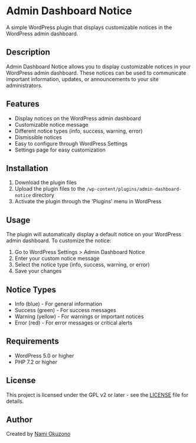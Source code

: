 # Admin Dashboard Notice

A simple WordPress plugin that displays customizable notices in the WordPress admin dashboard.

## Description

Admin Dashboard Notice allows you to display customizable notices in your WordPress admin dashboard. These notices can be used to communicate important information, updates, or announcements to your site administrators.

## Features

- Display notices on the WordPress admin dashboard
- Customizable notice message
- Different notice types (info, success, warning, error)
- Dismissible notices
- Easy to configure through WordPress Settings
- Settings page for easy customization

## Installation

1. Download the plugin files
2. Upload the plugin files to the `/wp-content/plugins/admin-dashboard-notice` directory
3. Activate the plugin through the 'Plugins' menu in WordPress

## Usage

The plugin will automatically display a default notice on your WordPress admin dashboard. To customize the notice:

1. Go to WordPress Settings > Admin Dashboard Notice
2. Enter your custom notice message
3. Select the notice type (info, success, warning, or error)
4. Save your changes

## Notice Types

- Info (blue) - For general information
- Success (green) - For success messages
- Warning (yellow) - For warnings or important notices
- Error (red) - For error messages or critical alerts

## Requirements

- WordPress 5.0 or higher
- PHP 7.2 or higher

## License

This project is licensed under the GPL v2 or later - see the [LICENSE](LICENSE) file for details.

## Author

Created by [Nami Okuzono](https://github.com/a8cnam) 